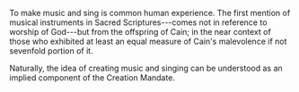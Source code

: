 To make music and sing is common human experience.  The first mention of musical instruments in Sacred Scriptures---comes not in reference to worship of God---but from the offspring of Cain; in the near context of those who exhibited at least an equal measure of Cain's malevolence if not sevenfold portion of it.

Naturally, the idea of creating music and singing can be understood as an implied component of the Creation Mandate. 
